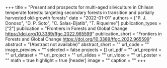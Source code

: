 +++
title = "Present and prospects for multi-aged silviculture in Chilean temperate forests: targeting secondary forests in transition and partially harvested old-growth forests"
date = "2022-01-01"
authors = ["P. J. Donoso", "D. P. Soto", "C. Salas-Eljatib", "T. Riquelme"]
publication_types = ["2"]
publication = "Frontiers in Forests and Global Change https://doi.org/10.3389/ffgc.2022.965599"
publication_short = "Frontiers in Forests and Global Change https://doi.org/10.3389/ffgc.2022.965599"
abstract = "(Abstract not available)"
abstract_short = ""
url_code = ""
image_preview = ""
selected = false
projects = []
url_pdf = ""
url_preprint = ""
url_dataset = ""
url_project = ""
url_slides = ""
url_video = ""
url_poster = ""
math = true
highlight = true
[header]
image = ""
caption = ""
+++
